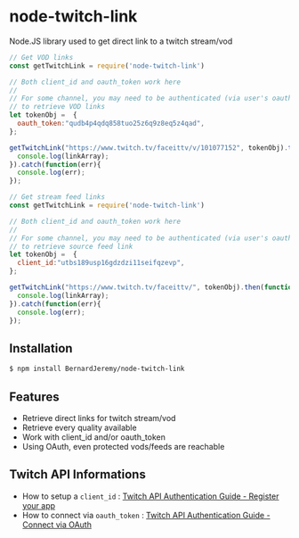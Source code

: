 # node-twitch-link
Node.JS library used to get direct link to a twitch stream/vod

```js
// Get VOD links
const getTwitchLink = require('node-twitch-link')

// Both client_id and oauth_token work here
//
// For some channel, you may need to be authenticated (via user's oauth_token)
// to retrieve VOD links
let tokenObj =  {
  oauth_token:"qudb4p4qdq858tuo25z6q9z8eq5z4qad",
};

getTwitchLink("https://www.twitch.tv/faceittv/v/101077152", tokenObj).then(function(linkArray){
  console.log(linkArray);
}).catch(function(err){
  console.log(err);
});
```

```js
// Get stream feed links
const getTwitchLink = require('node-twitch-link')

// Both client_id and oauth_token work here
//
// For some channel, you may need to be authenticated (via user's oauth_token)
// to retrieve source feed link
let tokenObj =  {
  client_id:"utbs189usp16gdzdzi11seifqzevp",
};

getTwitchLink("https://www.twitch.tv/faceittv/", tokenObj).then(function(linkArray){
  console.log(linkArray);
}).catch(function(err){
  console.log(err);
});
```

## Installation

```bash
$ npm install BernardJeremy/node-twitch-link
```

## Features

  * Retrieve direct links for twitch stream/vod
  * Retrieve every quality available
  * Work with client_id and/or oauth_token
  * Using OAuth, even protected vods/feeds are reachable

## Twitch API Informations

  * How to setup a `client_id` : [Twitch API Authentication Guide - Register your app](https://github.com/justintv/Twitch-API/blob/master/authentication.md#developer-setup)
  * How to connect via `oauth_token` : [Twitch API Authentication Guide - Connect via OAuth](https://github.com/justintv/Twitch-API/blob/master/authentication.md#getting-access-tokens)
